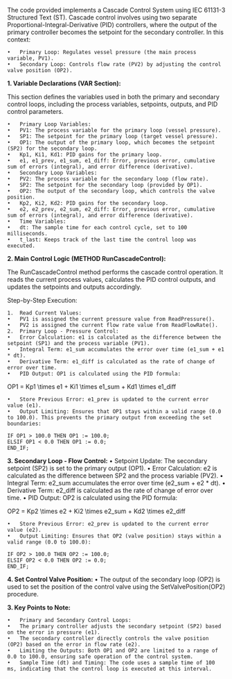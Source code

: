 The code provided implements a Cascade Control System using IEC 61131-3 Structured Text (ST). Cascade control involves using two separate Proportional-Integral-Derivative (PID) controllers, where the output of the primary controller becomes the setpoint for the secondary controller. In this context:

	•	Primary Loop: Regulates vessel pressure (the main process variable, PV1).
	•	Secondary Loop: Controls flow rate (PV2) by adjusting the control valve position (OP2).

**1. Variable Declarations (VAR Section):**

This section defines the variables used in both the primary and secondary control loops, including the process variables, setpoints, outputs, and PID control parameters.

	•	Primary Loop Variables:
	•	PV1: The process variable for the primary loop (vessel pressure).
	•	SP1: The setpoint for the primary loop (target vessel pressure).
	•	OP1: The output of the primary loop, which becomes the setpoint (SP2) for the secondary loop.
	•	Kp1, Ki1, Kd1: PID gains for the primary loop.
	•	e1, e1_prev, e1_sum, e1_diff: Error, previous error, cumulative sum of errors (integral), and error difference (derivative).
	•	Secondary Loop Variables:
	•	PV2: The process variable for the secondary loop (flow rate).
	•	SP2: The setpoint for the secondary loop (provided by OP1).
	•	OP2: The output of the secondary loop, which controls the valve position.
	•	Kp2, Ki2, Kd2: PID gains for the secondary loop.
	•	e2, e2_prev, e2_sum, e2_diff: Error, previous error, cumulative sum of errors (integral), and error difference (derivative).
	•	Time Variables:
	•	dt: The sample time for each control cycle, set to 100 milliseconds.
	•	t_last: Keeps track of the last time the control loop was executed.

**2. Main Control Logic (METHOD RunCascadeControl):**

The RunCascadeControl method performs the cascade control operation. It reads the current process values, calculates the PID control outputs, and updates the setpoints and outputs accordingly.

Step-by-Step Execution:

	1.	Read Current Values:
	•	PV1 is assigned the current pressure value from ReadPressure().
	•	PV2 is assigned the current flow rate value from ReadFlowRate().
	2.	Primary Loop - Pressure Control:
	•	Error Calculation: e1 is calculated as the difference between the setpoint (SP1) and the process variable (PV1).
	•	Integral Term: e1_sum accumulates the error over time (e1_sum + e1 * dt).
	•	Derivative Term: e1_diff is calculated as the rate of change of error over time.
	•	PID Output: OP1 is calculated using the PID formula:

OP1 = Kp1 \times e1 + Ki1 \times e1\_sum + Kd1 \times e1\_diff

	•	Store Previous Error: e1_prev is updated to the current error value (e1).
	•	Output Limiting: Ensures that OP1 stays within a valid range (0.0 to 100.0). This prevents the primary output from exceeding the set boundaries:

 ```
IF OP1 > 100.0 THEN OP1 := 100.0;
ELSIF OP1 < 0.0 THEN OP1 := 0.0;
END_IF;
 ```

**3.	Secondary Loop - Flow Control:**
	•	Setpoint Update: The secondary setpoint (SP2) is set to the primary output (OP1).
	•	Error Calculation: e2 is calculated as the difference between SP2 and the process variable (PV2).
	•	Integral Term: e2_sum accumulates the error over time (e2_sum + e2 * dt).
	•	Derivative Term: e2_diff is calculated as the rate of change of error over time.
	•	PID Output: OP2 is calculated using the PID formula:

OP2 = Kp2 \times e2 + Ki2 \times e2\_sum + Kd2 \times e2\_diff

	•	Store Previous Error: e2_prev is updated to the current error value (e2).
	•	Output Limiting: Ensures that OP2 (valve position) stays within a valid range (0.0 to 100.0):
 ```
IF OP2 > 100.0 THEN OP2 := 100.0;
ELSIF OP2 < 0.0 THEN OP2 := 0.0;
END_IF;
 ```

**4.	Set Control Valve Position:**
	•	The output of the secondary loop (OP2) is used to set the position of the control valve using the SetValvePosition(OP2) procedure.

**3. Key Points to Note:**

	•	Primary and Secondary Control Loops:
	•	The primary controller adjusts the secondary setpoint (SP2) based on the error in pressure (e1).
	•	The secondary controller directly controls the valve position (OP2) based on the error in flow rate (e2).
	•	Limiting the Outputs: Both OP1 and OP2 are limited to a range of 0.0 to 100.0, ensuring safe operation of the control system.
	•	Sample Time (dt) and Timing: The code uses a sample time of 100 ms, indicating that the control loop is executed at this interval.
 
